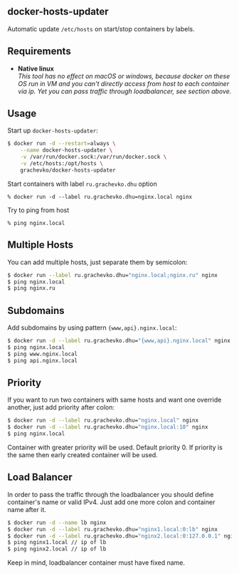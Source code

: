 docker-hosts-updater
----------
Automatic update `/etc/hosts` on start/stop containers by labels.

Requirements
-----
* **Native linux**  
_This tool has no effect on macOS or windows, because docker on these OS run in 
VM and you can't directly access from host to each container via ip.
Yet you can pass traffic through loadbalancer, see section above._  

Usage
-----
Start up `docker-hosts-updater`:

```bash
$ docker run -d --restart=always \
    --name docker-hosts-updater \
    -v /var/run/docker.sock:/var/run/docker.sock \
    -v /etc/hosts:/opt/hosts \
    grachevko/docker-hosts-updater
```
    
Start containers with label `ru.grachevko.dhu` option

    % docker run -d --label ru.grachevko.dhu=nginx.local nginx
      
Try to ping from host

    % ping nginx.local

Multiple Hosts
-----
You can add multiple hosts, just separate them by semicolon:

```bash
$ docker run --label ru.grachevko.dhu="nginx.local;nginx.ru" nginx
$ ping nginx.local
$ ping nginx.ru
```

Subdomains
-----
Add subdomains by using pattern `{www,api}.nginx.local`:

```bash
$ docker run -d --label ru.grachevko.dhu="{www,api}.nginx.local" nginx
$ ping nginx.local
$ ping www.nginx.local
$ ping api.nginx.local
```

Priority
----
If you want to run two containers with same hosts and want one override another, 
just add priority after colon:

```bash
$ docker run -d --label ru.grachevko.dhu="nginx.local" nginx
$ docker run -d --label ru.grachevko.dhu="nginx.local:10" nginx
$ ping nginx.local
```
Container with greater priority will be used. Default priority 0. 
If priority is the same then early created container will be used.

Load Balancer
----
In order to pass the traffic through the loadbalancer you should define container's name or valid IPv4. 
Just add one more colon and container name after it.
```bash
$ docker run -d --name lb nginx
$ docker run -d --label ru.grachevko.dhu="nginx1.local:0:lb" nginx
$ docker run -d --label ru.grachevko.dhu="nginx2.local:0:127.0.0.1" nginx
$ ping nginx1.local // ip of lb
$ ping nginx2.local // ip of lb
```
Keep in mind, loadbalancer container must have fixed name.
